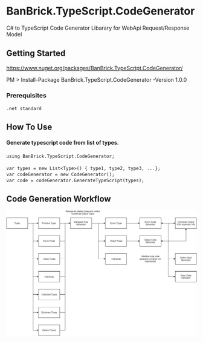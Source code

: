# BanBrick.TypeScript.CodeGenerator
C# to TypeScript Code Generator Libarary for WebApi Request/Response Model

## Getting Started

https://www.nuget.org/packages/BanBrick.TypeScript.CodeGenerator/

PM > Install-Package BanBrick.TypeScript.CodeGenerator -Version 1.0.0


### Prerequisites

```
.net standard
```


## How To Use

#### Generate typescript code from list of types.

```
using BanBrick.TypeScript.CodeGenerator;

var types = new List<Type>() { type1, type2, type3, ...};
var codeGenerator = new CodeGenerator();
var code = codeGenerator.GenerateTypeScript(types);
```


## Code Generation Workflow
![alt text](/Code%20Generation%20Work%20Flow.png)
